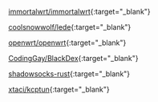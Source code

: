 [immortalwrt/immortalwrt](https://github.com/immortalwrt/immortalwrt){:target="_blank"}

[coolsnowwolf/lede](https://github.com/coolsnowwolf/lede){:target="_blank"}

[openwrt/openwrt](https://github.com/openwrt/openwrt){:target="_blank"}

[CodingGay/BlackDex](https://github.com/CodingGay/BlackDex){:target="_blank"}

[shadowsocks-rust](https://github.com/shadowsocks/shadowsocks-rust/releases){:target="_blank"}

[xtaci/kcptun](https://github.com/xtaci/kcptun/releases){:target="_blank"}
